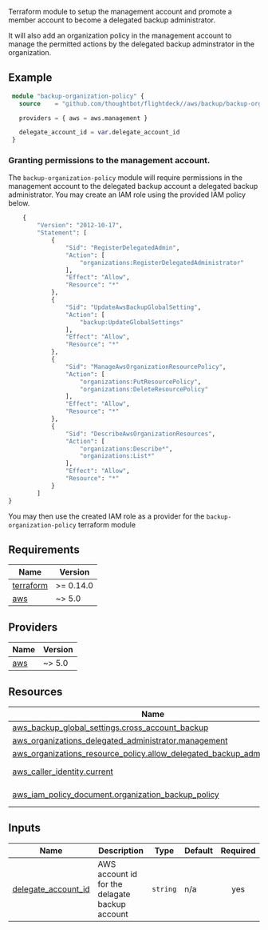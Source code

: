 Terraform module to setup the management account and promote a member account to become a delegated backup administrator.

It will also add an organization policy in the management account to manage the permitted actions by the delegated backup adminstrator in the organization.

## Example

```terraform
 module "backup-organization-policy" {
   source    = "github.com/thoughtbot/flightdeck//aws/backup/backup-organization-policy?ref=VERSION"

   providers = { aws = aws.management }

   delegate_account_id = var.delegate_account_id
 }
```

### Granting permissions to the management account.

The `backup-organization-policy` module will require permissions in the management account to the delegated backup account a delegated backup administrator. You may create an IAM role using the provided IAM policy below.

```terraform
    {
        "Version": "2012-10-17",
        "Statement": [
            {
                "Sid": "RegisterDelegatedAdmin",
                "Action": [
                    "organizations:RegisterDelegatedAdministrator"
                ],
                "Effect": "Allow",
                "Resource": "*"
            },
            {
                "Sid": "UpdateAwsBackupGlobalSetting",
                "Action": [
                    "backup:UpdateGlobalSettings"
                ],
                "Effect": "Allow",
                "Resource": "*"
            },
            {
                "Sid": "ManageAwsOrganizationResourcePolicy",
                "Action": [
                    "organizations:PutResourcePolicy",
                    "organizations:DeleteResourcePolicy"
                ],
                "Effect": "Allow",
                "Resource": "*"
            },
            {
                "Sid": "DescribeAwsOrganizationResources",
                "Action": [
                    "organizations:Describe*",
                    "organizations:List*"
                ],
                "Effect": "Allow",
                "Resource": "*"
            }
        ]
}
```

You may then use the created IAM role as a provider for the `backup-organization-policy`  terraform module 

<!-- BEGIN_TF_DOCS -->
## Requirements

| Name | Version |
|------|---------|
| <a name="requirement_terraform"></a> [terraform](#requirement\_terraform) | >= 0.14.0 |
| <a name="requirement_aws"></a> [aws](#requirement\_aws) | ~> 5.0 |

## Providers

| Name | Version |
|------|---------|
| <a name="provider_aws"></a> [aws](#provider\_aws) | ~> 5.0 |

## Resources

| Name | Type |
|------|------|
| [aws_backup_global_settings.cross_account_backup](https://registry.terraform.io/providers/hashicorp/aws/latest/docs/resources/backup_global_settings) | resource |
| [aws_organizations_delegated_administrator.management](https://registry.terraform.io/providers/hashicorp/aws/latest/docs/resources/organizations_delegated_administrator) | resource |
| [aws_organizations_resource_policy.allow_delegated_backup_administrator](https://registry.terraform.io/providers/hashicorp/aws/latest/docs/resources/organizations_resource_policy) | resource |
| [aws_caller_identity.current](https://registry.terraform.io/providers/hashicorp/aws/latest/docs/data-sources/caller_identity) | data source |
| [aws_iam_policy_document.organization_backup_policy](https://registry.terraform.io/providers/hashicorp/aws/latest/docs/data-sources/iam_policy_document) | data source |

## Inputs

| Name | Description | Type | Default | Required |
|------|-------------|------|---------|:--------:|
| <a name="input_delegate_account_id"></a> [delegate\_account\_id](#input\_delegate\_account\_id) | AWS account id for the delagate backup account | `string` | n/a | yes |
<!-- END_TF_DOCS -->